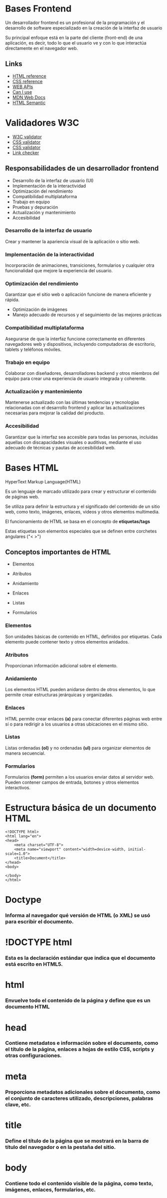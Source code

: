 # Bases Frontend

Un desarrollador frontend es un profesional de la programación y el desarrollo de software especializado en la creación de la interfaz de usuario

Su principal enfoque está en la parte del cliente (front-end) de una aplicación, es decir, todo lo que el usuario ve y con lo que interactúa directamente en el navegador web.

## Links

- [HTML reference](https://developer.mozilla.org/en-US/docs/Web/HTML/Element)
- [CSS reference](https://developer.mozilla.org/en-US/docs/Web/CSS/Reference#Keyword_index)
- [WEB APIs](https://developer.mozilla.org/en-US/docs/Web/API)
- [Can I use](https://caniuse.com/)
- [MDN Web Docs](https://developer.mozilla.org/en-US/)
- [HTML Semantic](https://github.com/TEODEV77/HTMLSemantic)

# Validadores W3C

- [W3C validator](https://validator.w3.org) 
- [CSS validator](https://jigsaw.w3.org/css-validator)
- [CSS validator](https://jigsaw.w3.org/css-validator)
- [Link checker](https://validator.w3.org/checklink)


##  Responsabilidades de un desarrollador frontend 

- Desarrollo de la interfaz de usuario (UI)
- Implementación de la interactividad 
- Optimización del rendimiento
- Compatibilidad multiplataforma
- Trabajo en equipo
- Pruebas y depuración
- Actualización y mantenimiento
- Accesibilidad


### Desarrollo de la interfaz de usuario

Crear y mantener la apariencia visual de la aplicación o sitio web.

### Implementación de la interactividad

Incorporación de animaciones, transiciones, formularios y cualquier otra funcionalidad que mejore la experiencia del usuario.

### Optimización del rendimiento

Garantizar que el sitio web o aplicación funcione de manera eficiente y rápida. 

- Optimización de imágenes
- Manejo adecuado de recursos y el seguimiento de las mejores prácticas 

### Compatibilidad multiplataforma 

Asegurarse de que la interfaz funcione correctamente en diferentes navegadores web y dispositivos, incluyendo computadoras de escritorio, tablets y teléfonos móviles.

### Trabajo en equipo

Colaborar con diseñadores, desarrolladores backend y otros miembros del equipo para crear una experiencia de usuario integrada y coherente.

### Actualización y mantenimiento

Mantenerse actualizado con las últimas tendencias y tecnologías relacionadas con el desarrollo frontend y aplicar las actualizaciones necesarias para mejorar la calidad del producto.


###  Accesibilidad

Garantizar que la interfaz sea accesible para todas las personas, incluidas aquellas con discapacidades visuales o auditivas, mediante el uso adecuado de técnicas y pautas de accesibilidad web.


# Bases HTML

HyperText Markup Language(HTML)

Es un lenguaje de marcado utilizado para crear y estructurar el contenido de páginas web.

Se utiliza para definir la estructura y el significado del contenido de un sitio web, como texto, imágenes, enlaces, videos y otros elementos multimedia.

El funcionamiento de HTML se basa en el concepto de **etiquetas/tags**

Estas etiquetas son elementos especiales que se definen entre corchetes angulares ("< >")

## Conceptos importantes de HTML

- Elementos

- Atributos

- Anidamiento

- Enlaces

- Listas

- Formularios


### Elementos

Son unidades básicas de contenido en HTML, definidos por etiquetas. Cada elemento puede contener texto y otros elementos anidados.

### Atributos

Proporcionan información adicional sobre el elemento. 

### Anidamiento

Los elementos HTML pueden anidarse dentro de otros elementos, lo que permite crear estructuras jerárquicas y organizadas.

### Enlaces

HTML permite crear enlaces **(a)** para conectar diferentes páginas web entre sí o para redirigir a los usuarios a otras ubicaciones en el mismo sitio.

### Listas

Listas ordenadas **(ol)** y no ordenadas **(ul)** para organizar elementos de manera secuencial.

### Formularios

Formularios **(form)** permiten a los usuarios enviar datos al servidor web. Pueden contener campos de entrada, botones y otros elementos interactivos.

# Estructura básica de un documento HTML

```
<!DOCTYPE html>
<html lang="en">
<head>
    <meta charset="UTF-8">
    <meta name="viewport" content="width=device-width, initial-scale=1.0">
    <title>Document</title>
</head>
<body>
    
</body>
</html>
```
# Doctype

### Informa al navegador qué versión de HTML (o XML) se usó para escribir el documento.

# !DOCTYPE html 

### Esta es la declaración estándar que indica que el documento está escrito en HTML5.

# html

### Envuelve todo el contenido de la página y define que es un documento HTML

# head 

### Contiene metadatos e información sobre el documento, como el título de la página, enlaces a hojas de estilo CSS, scripts y otras configuraciones.

# meta

### Proporciona metadatos adicionales sobre el documento, como el conjunto de caracteres utilizado, descripciones, palabras clave, etc.

# title

### Define el título de la página que se mostrará en la barra de título del navegador o en la pestaña del sitio.

# body

### Contiene todo el contenido visible de la página, como texto, imágenes, enlaces, formularios, etc.
